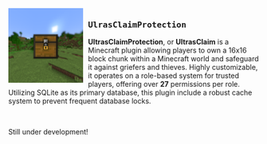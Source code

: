 <img width="150" height="150" align="left" style="float: left; margin: 0 10px 10px 0;" alt="UltrasClaimProtection" src="assets/icon.png">

<h3><samp>UlrasClaimProtection</samp></h3>

**UltrasClaimProtection**, or **UltrasClaim** is a Minecraft plugin allowing players to own a 16x16 block chunk within a Minecraft world and safeguard it against griefers and thieves. Highly customizable, it operates on a role-based system for trusted players, offering over **27** permissions per role. Utilizing SQLite as its primary database, this plugin include a robust cache system to prevent frequent database locks.

<br>

Still under development!